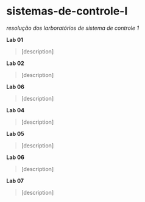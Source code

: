 # sistemas-de-controle-I

*resolução dos larboratórios de sistema de controle 1*

**Lab 01**
>[description]


**Lab 02**
>[description]


**Lab 06**
>[description]


**Lab 04**
>[description]


**Lab 05**
>[description]


**Lab 06**
>[description]


**Lab 07**
>[description]
